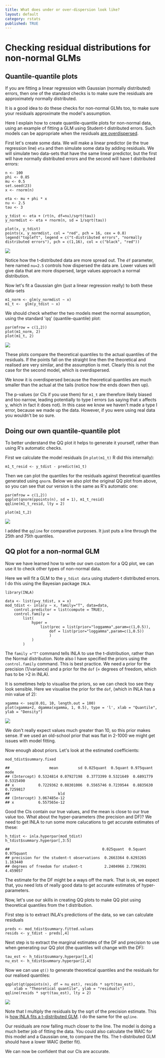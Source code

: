 ```yaml
---
title: What does under or over-dispersion look like?
layout: default
category: rstats
published: TRUE
---
```


Checking residual distributions for non-normal GLMs
===================================================

Quantile-quantile plots
-----------------------

If you are fitting a linear regression with Gaussian (normally
distributed) errors, then one of the standard checks is to make sure the
residuals are approximately normally distributed.

It is a good idea to do these checks for non-normal GLMs too, to make
sure your residuals approximate the model's assumption.

Here I explain how to create quantile-quantile plots for non-normal
data, using an example of fitting a GLM using Student-t distributed
errors. Such models can be appropriate when the residuals [are
overdispersed](http://www.seascapemodels.org/rstats/2017/06/25/what-is-underdispersed.html).

First let's create some data. We will make a linear predictor (ie the
true regression line) `eta` and then simulate some data by adding
residuals. We will simulate two data-sets that have the same linear
predictor, but the first will have normally distributed errors and the
second will have t distributed errors:

    n <- 100
    phi <- 0.85
    mu <- 0.5
    set.seed(23)
    x <- rnorm(n)

    eta <- mu + phi * x
    nu <- 2.5
    tau <- 3

    y_tdist <- eta + (rt(n, df=nu)/sqrt(tau))
    y_normdist <- eta + rnorm(n, sd = 1/sqrt(tau))

    plot(x, y_tdist)
    points(x, y_normdist, col = "red", pch = 16, cex = 0.8)
    legend("topleft", legend = c("t-distributed errors", "normally distributed errors"), pch = c(1,16), col = c("black", "red"))

![](/images/qqplot-non-normal-glm_files/figure-markdown_strict/unnamed-chunk-1-1.png)

Notice how the t-distributed data are more spread out. The `df`
parameter, here named `nu=2.5` controls how dispersed the data are.
Lower values will give data that are more dispersed, large values
approach a normal distribution.

Now let's fit a Gaussian glm (just a linear regression really) to both
these data-sets

    m1_norm <- glm(y_normdist ~ x)
    m1_t <-  glm(y_tdist ~ x)

We should check whether the two models meet the normal assumption, using
the standard 'qq' (quantile-quantile) plot:

    par(mfrow = c(1,2))
    plot(m1_norm, 2)
    plot(m1_t, 2)

![](/images/qqplot-non-normal-glm_files/figure-markdown_strict/unnamed-chunk-3-1.png)

These plots compare the theoretical quantiles to the actual quantiles of
the residuals. If the points fall on the straight line then the
theoretical and realised are very similar, and the assumption is met.
Clearly this is not the case for the second model, which is
overdispersed.

We know it is overdispersed because the theoretical quantiles are much
smaller than the actual at the tails (notice how the ends down then up).

The p-values (or CIs if you use them) for `m1_t` are therefore likely
biased and too narrow, leading potentially to type I errors (us saying
that x affects y, which in fact it does not). In this case we know we
haven't made a type I error, because we made up the data. However, if
you were using real data you wouldn't be so sure.

Doing our own quantile-quantile plot
------------------------------------

To better understand the QQ plot it helps to generate it yourself,
rather than using R's automatic checks.

First we calculate the model residuals (in `plot(m1_t)` R did this
internally):

    m1_t_resid <- y_tdist - predict(m1_t)

Then we can plot the quantiles for the residuals against theoretical
quantiles generated using `qnorm`. Below we also plot the original QQ
plot from above, so you can see that our version is the same as R's
automatic one:

    par(mfrow = c(1,2))
    qqplot(qnorm(ppoints(n), sd = 1), m1_t_resid)
    qqline(m1_t_resid, lty = 2)

    plot(m1_t,2)

![](/images/qqplot-non-normal-glm_files/figure-markdown_strict/unnamed-chunk-5-1.png)

I added the `qqline` for comparative purposes. It just puts a line
through the 25th and 75th quantiles.

QQ plot for a non-normal GLM
----------------------------

Now we have learned how to write our own custom for a QQ plot, we can
use it to check other types of non-normal data.

Here we will fit a GLM to the `y_tdist data` using student-t distributed
errors. I do this using the Bayesian package `INLA`.

    library(INLA)

    data <- list(y=y_tdist, x = x)
    mod_tdist <- inla(y ~ x, family="T", data=data,
        control.predictor = list(compute = TRUE),
        control.family =
            list(
                hyper =
                    list(prec = list(prior="loggamma",param=c(1,0.5)),
                        dof = list(prior="loggamma",param=c(1,0.5))
                        )
                )
            )

The `family ="T"` command tells INLA to use the t-distribution, rather
than the Normal distribution. Note also I have specified the priors
using the `control.family` command. This is best practice. We need a
prior for the precision (1/variance) and a prior for the `dof` (=
degrees of freedom, which has to be &gt;2 in INLA).

It is sometimes help to visualise the priors, so we can check too see
they look sensible. Here we visualise the prior for the `dof`, (which in
INLA has a min value of 2):

    xgamma <- seq(0.01, 10, length.out = 100)
    plot(xgamma+2, dgamma(xgamma, 1, 0.5), type = 'l', xlab = "Quantile", ylab = "Density")

![](/images/qqplot-non-normal-glm_files/figure-markdown_strict/unnamed-chunk-7-1.png)

We don't really expect values much greater than 10, so this prior makes
sense. If we used an old-school prior that was flat in 2-1000 we might
get issues with model fitting.

Now enough about priors. Let's look at the estimated coefficients:

    mod_tdist$summary.fixed

    ##                  mean         sd 0.025quant  0.5quant 0.975quant      mode
    ## (Intercept) 0.5324814 0.07927198  0.3773399 0.5321649  0.6891779 0.5315490
    ## x           0.7229362 0.08301006  0.5565746 0.7239544  0.8835630 0.7259817
    ##                      kld
    ## (Intercept) 3.067485e-12
    ## x           6.557565e-12

Good the CIs contain our true values, and the mean is close to our true
value too.
What about the hyper-parameters (the precision and DF)? We need to get
INLA to run some more calucations to get accurate estimates of these:

    h_tdist <- inla.hyperpar(mod_tdist)
    h_tdist$summary.hyperpar[,3:5]

    ##                                          0.025quant  0.5quant 0.975quant
    ## precision for the student-t observations  0.2663364 0.6293265   1.163440
    ## degrees of freedom for student-t          2.2404966 2.7396391   4.459057

The estimate for the DF might be a ways off the mark. That is ok, we
expect that, you need lots of really good data to get accurate estimates
of hyper-parameters.

Now, let's use our skills in creating QQ plots to make QQ plot using
theoretical quantiles from the t distribution.

First step is to extract INLA's predictions of the data, so we can
calculate residuals

    preds <- mod_tdist$summary.fitted.values
    resids <- y_tdist - preds[,4]

Next step is to extract the marginal estimates of the DF and precision
to use when generating our QQ plot (the quantiles will change with the
DF):

    tau_est <- h_tdist$summary.hyperpar[1,4]
    nu_est <- h_tdist$summary.hyperpar[2,4]

Now we can use `qt()` to generate theoretical quantiles and the
residuals for our realised quantiles:

    qqplot(qt(ppoints(n), df = nu_est), resids * sqrt(tau_est),
        xlab = "Theoretical quantile", ylab = "residuals")
    qqline(resids * sqrt(tau_est), lty = 2)

![](/images/qqplot-non-normal-glm_files/figure-markdown_strict/unnamed-chunk-12-1.png)

Note that I multiply the residuals by the sqrt of the precision
estimate. This is [how INLA fits a t-distributed
GLM](http://www.math.ntnu.no/inla/r-inla.org/doc/likelihood/student-t.pdf).
I do the same for the `qqline`.

Our residuals are now falling much closer to the line. The model is
doing a much better job of fitting the data. You could also calculate
the WAIC for this model and a Gaussian one, to compare the fits. The
t-distributed GLM should have a lower WAIC (better fit).

We can now be confident that our CIs are accurate.
